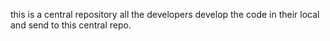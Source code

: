 this is a central repository 
all the developers develop the code in their local and send to this central repo.
